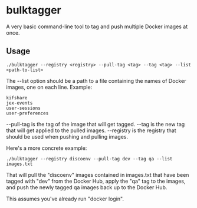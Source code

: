 # bulktagger

A very basic command-line tool to tag and push multiple Docker images at once.

## Usage

    ./bulktagger --registry <registry> --pull-tag <tag> --tag <tag> --list <path-to-list>

The --list option should be a path to a file containing the names of Docker images, one on each line. Example:

    kifshare
    jex-events
    user-sessions
    user-preferences

--pull-tag is the tag of the image that will get tagged.
--tag is the new tag that will get applied to the pulled images.
--registry is the registry that should be used when pushing and pulling images.

Here's a more concrete example:

    ./bulktagger --registry discoenv --pull-tag dev --tag qa --list images.txt

That will pull the "discoenv" images contained in images.txt that have been tagged with "dev" from the Docker Hub, apply the "qa" tag to the images, and push the newly tagged qa images back up to the Docker Hub.

This assumes you've already run "docker login".
